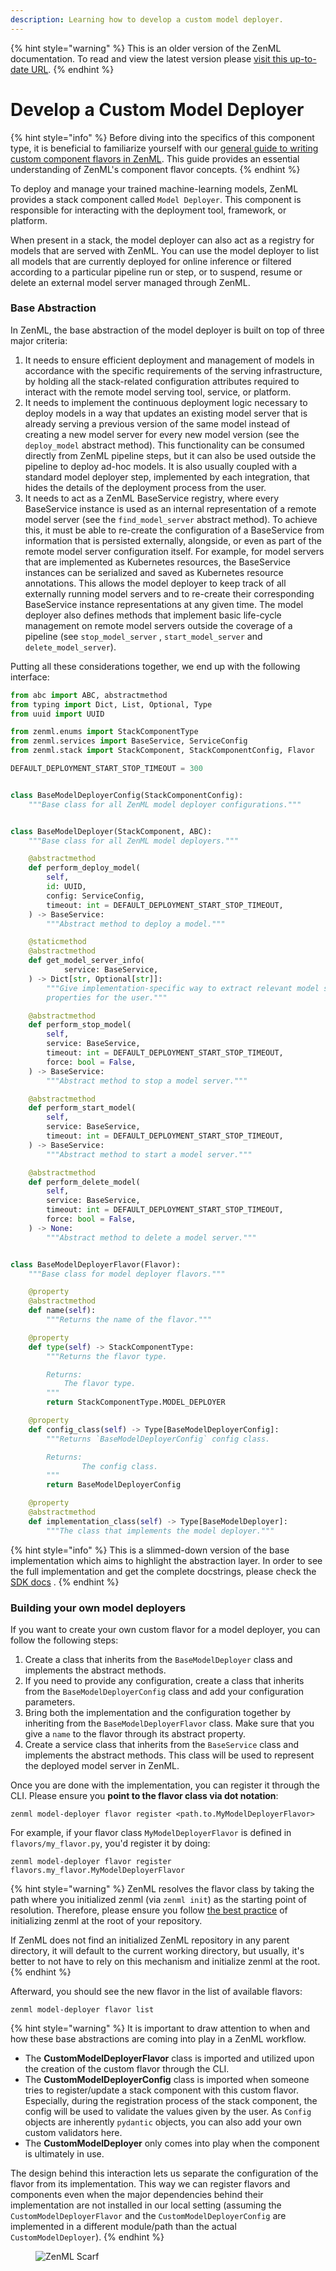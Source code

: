 ```yaml
---
description: Learning how to develop a custom model deployer.
---
```


{% hint style="warning" %}
This is an older version of the ZenML documentation. To read and view the latest version please [visit this up-to-date URL](https://docs.zenml.io).
{% endhint %}


# Develop a Custom Model Deployer

{% hint style="info" %}
Before diving into the specifics of this component type, it is beneficial to familiarize yourself with our [general guide to writing custom component flavors in ZenML](../../how-to/infrastructure-deployment/stack-deployment/implement-a-custom-stack-component.md). This guide provides an essential understanding of ZenML's component flavor concepts.
{% endhint %}

To deploy and manage your trained machine-learning models, ZenML provides a stack component called `Model Deployer`. This component is responsible for interacting with the deployment tool, framework, or platform.

When present in a stack, the model deployer can also act as a registry for models that are served with ZenML. You can use the model deployer to list all models that are currently deployed for online inference or filtered according to a particular pipeline run or step, or to suspend, resume or delete an external model server managed through ZenML.

### Base Abstraction

In ZenML, the base abstraction of the model deployer is built on top of three major criteria:

1. It needs to ensure efficient deployment and management of models in accordance with the specific requirements of the serving infrastructure, by holding all the stack-related configuration attributes required to interact with the remote model serving tool, service, or platform.
2. It needs to implement the continuous deployment logic necessary to deploy models in a way that updates an existing model server that is already serving a previous version of the same model instead of creating a new model server for every new model version (see the `deploy_model` abstract method). This functionality can be consumed directly from ZenML pipeline steps, but it can also be used outside the pipeline to deploy ad-hoc models. It is also usually coupled with a standard model deployer step, implemented by each integration, that hides the details of the deployment process from the user.
3. It needs to act as a ZenML BaseService registry, where every BaseService instance is used as an internal representation of a remote model server (see the `find_model_server` abstract method). To achieve this, it must be able to re-create the configuration of a BaseService from information that is persisted externally, alongside, or even as part of the remote model server configuration itself. For example, for model servers that are implemented as Kubernetes resources, the BaseService instances can be serialized and saved as Kubernetes resource annotations. This allows the model deployer to keep track of all externally running model servers and to re-create their corresponding BaseService instance representations at any given time. The model deployer also defines methods that implement basic life-cycle management on remote model servers outside the coverage of a pipeline (see `stop_model_server` , `start_model_server` and `delete_model_server`).

Putting all these considerations together, we end up with the following interface:

```python
from abc import ABC, abstractmethod
from typing import Dict, List, Optional, Type
from uuid import UUID

from zenml.enums import StackComponentType
from zenml.services import BaseService, ServiceConfig
from zenml.stack import StackComponent, StackComponentConfig, Flavor

DEFAULT_DEPLOYMENT_START_STOP_TIMEOUT = 300


class BaseModelDeployerConfig(StackComponentConfig):
    """Base class for all ZenML model deployer configurations."""


class BaseModelDeployer(StackComponent, ABC):
    """Base class for all ZenML model deployers."""

    @abstractmethod
    def perform_deploy_model(
        self,
        id: UUID,
        config: ServiceConfig,
        timeout: int = DEFAULT_DEPLOYMENT_START_STOP_TIMEOUT,
    ) -> BaseService:
        """Abstract method to deploy a model."""

    @staticmethod
    @abstractmethod
    def get_model_server_info(
            service: BaseService,
    ) -> Dict[str, Optional[str]]:
        """Give implementation-specific way to extract relevant model server
        properties for the user."""

    @abstractmethod
    def perform_stop_model(
        self,
        service: BaseService,
        timeout: int = DEFAULT_DEPLOYMENT_START_STOP_TIMEOUT,
        force: bool = False,
    ) -> BaseService:
        """Abstract method to stop a model server."""

    @abstractmethod
    def perform_start_model(
        self,
        service: BaseService,
        timeout: int = DEFAULT_DEPLOYMENT_START_STOP_TIMEOUT,
    ) -> BaseService:
        """Abstract method to start a model server."""

    @abstractmethod
    def perform_delete_model(
        self,
        service: BaseService,
        timeout: int = DEFAULT_DEPLOYMENT_START_STOP_TIMEOUT,
        force: bool = False,
    ) -> None:
        """Abstract method to delete a model server."""


class BaseModelDeployerFlavor(Flavor):
    """Base class for model deployer flavors."""

    @property
    @abstractmethod
    def name(self):
        """Returns the name of the flavor."""

    @property
    def type(self) -> StackComponentType:
        """Returns the flavor type.

        Returns:
            The flavor type.
        """
        return StackComponentType.MODEL_DEPLOYER

    @property
    def config_class(self) -> Type[BaseModelDeployerConfig]:
        """Returns `BaseModelDeployerConfig` config class.

        Returns:
                The config class.
        """
        return BaseModelDeployerConfig

    @property
    @abstractmethod
    def implementation_class(self) -> Type[BaseModelDeployer]:
        """The class that implements the model deployer."""
```

{% hint style="info" %}
This is a slimmed-down version of the base implementation which aims to highlight the abstraction layer. In order to see the full implementation and get the complete docstrings, please check the [SDK docs](https://sdkdocs.zenml.io/latest/core\_code\_docs/core-model\_deployers/#zenml.model\_deployers.base\_model\_deployer.BaseModelDeployer) .
{% endhint %}

### Building your own model deployers

If you want to create your own custom flavor for a model deployer, you can follow the following steps:

1. Create a class that inherits from the `BaseModelDeployer` class and implements the abstract methods.
2. If you need to provide any configuration, create a class that inherits from the `BaseModelDeployerConfig` class and add your configuration parameters.
3. Bring both the implementation and the configuration together by inheriting from the `BaseModelDeployerFlavor` class. Make sure that you give a `name` to the flavor through its abstract property.
4. Create a service class that inherits from the `BaseService` class and implements the abstract methods. This class will be used to represent the deployed model server in ZenML.

Once you are done with the implementation, you can register it through the CLI. Please ensure you **point to the flavor class via dot notation**:

```shell
zenml model-deployer flavor register <path.to.MyModelDeployerFlavor>
```

For example, if your flavor class `MyModelDeployerFlavor` is defined in `flavors/my_flavor.py`, you'd register it by doing:

```shell
zenml model-deployer flavor register flavors.my_flavor.MyModelDeployerFlavor
```

{% hint style="warning" %}
ZenML resolves the flavor class by taking the path where you initialized zenml (via `zenml init`) as the starting point of resolution. Therefore, please ensure you follow [the best practice](../../how-to/infrastructure-deployment/infrastructure-as-code/best-practices.md) of initializing zenml at the root of your repository.

If ZenML does not find an initialized ZenML repository in any parent directory, it will default to the current working directory, but usually, it's better to not have to rely on this mechanism and initialize zenml at the root.
{% endhint %}

Afterward, you should see the new flavor in the list of available flavors:

```shell
zenml model-deployer flavor list
```

{% hint style="warning" %}
It is important to draw attention to when and how these base abstractions are coming into play in a ZenML workflow.

* The **CustomModelDeployerFlavor** class is imported and utilized upon the creation of the custom flavor through the CLI.
* The **CustomModelDeployerConfig** class is imported when someone tries to register/update a stack component with this custom flavor. Especially, during the registration process of the stack component, the config will be used to validate the values given by the user. As `Config` objects are inherently `pydantic` objects, you can also add your own custom validators here.
* The **CustomModelDeployer** only comes into play when the component is ultimately in use.

The design behind this interaction lets us separate the configuration of the flavor from its implementation. This way we can register flavors and components even when the major dependencies behind their implementation are not installed in our local setting (assuming the `CustomModelDeployerFlavor` and the `CustomModelDeployerConfig` are implemented in a different module/path than the actual `CustomModelDeployer`).
{% endhint %}

<figure><img src="https://static.scarf.sh/a.png?x-pxid=f0b4f458-0a54-4fcd-aa95-d5ee424815bc" alt="ZenML Scarf"><figcaption></figcaption></figure>
